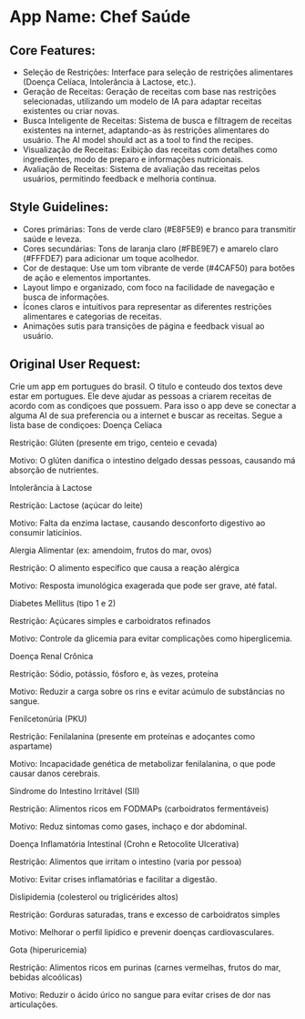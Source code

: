 # **App Name**: Chef Saúde

## Core Features:

- Seleção de Restrições: Interface para seleção de restrições alimentares (Doença Celíaca, Intolerância à Lactose, etc.).
- Geração de Receitas: Geração de receitas com base nas restrições selecionadas, utilizando um modelo de IA para adaptar receitas existentes ou criar novas.
- Busca Inteligente de Receitas: Sistema de busca e filtragem de receitas existentes na internet, adaptando-as às restrições alimentares do usuário. The AI model should act as a tool to find the recipes.
- Visualização de Receitas: Exibição das receitas com detalhes como ingredientes, modo de preparo e informações nutricionais.
- Avaliação de Receitas: Sistema de avaliação das receitas pelos usuários, permitindo feedback e melhoria contínua.

## Style Guidelines:

- Cores primárias: Tons de verde claro (#E8F5E9) e branco para transmitir saúde e leveza.
- Cores secundárias: Tons de laranja claro (#FBE9E7) e amarelo claro (#FFFDE7) para adicionar um toque acolhedor.
- Cor de destaque: Use um tom vibrante de verde (#4CAF50) para botões de ação e elementos importantes.
- Layout limpo e organizado, com foco na facilidade de navegação e busca de informações.
- Ícones claros e intuitivos para representar as diferentes restrições alimentares e categorias de receitas.
- Animações sutis para transições de página e feedback visual ao usuário.

## Original User Request:
Crie um app em portugues do brasil. O titulo e conteudo dos textos deve estar em portugues. Ele deve ajudar as pessoas a criarem receitas de acordo com as condiçoes que possuem. Para isso o app deve se conectar a alguma AI de sua preferencia ou a internet e buscar as receitas. Segue a lista base de condiçoes:
Doença Celíaca

Restrição: Glúten (presente em trigo, centeio e cevada)

Motivo: O glúten danifica o intestino delgado dessas pessoas, causando má absorção de nutrientes.

Intolerância à Lactose

Restrição: Lactose (açúcar do leite)

Motivo: Falta da enzima lactase, causando desconforto digestivo ao consumir laticínios.

Alergia Alimentar (ex: amendoim, frutos do mar, ovos)

Restrição: O alimento específico que causa a reação alérgica

Motivo: Resposta imunológica exagerada que pode ser grave, até fatal.

Diabetes Mellitus (tipo 1 e 2)

Restrição: Açúcares simples e carboidratos refinados

Motivo: Controle da glicemia para evitar complicações como hiperglicemia.

Doença Renal Crônica

Restrição: Sódio, potássio, fósforo e, às vezes, proteína

Motivo: Reduzir a carga sobre os rins e evitar acúmulo de substâncias no sangue.

Fenilcetonúria (PKU)

Restrição: Fenilalanina (presente em proteínas e adoçantes como aspartame)

Motivo: Incapacidade genética de metabolizar fenilalanina, o que pode causar danos cerebrais.

Síndrome do Intestino Irritável (SII)

Restrição: Alimentos ricos em FODMAPs (carboidratos fermentáveis)

Motivo: Reduz sintomas como gases, inchaço e dor abdominal.

Doença Inflamatória Intestinal (Crohn e Retocolite Ulcerativa)

Restrição: Alimentos que irritam o intestino (varia por pessoa)

Motivo: Evitar crises inflamatórias e facilitar a digestão.

Dislipidemia (colesterol ou triglicérides altos)

Restrição: Gorduras saturadas, trans e excesso de carboidratos simples

Motivo: Melhorar o perfil lipídico e prevenir doenças cardiovasculares.

Gota (hiperuricemia)

Restrição: Alimentos ricos em purinas (carnes vermelhas, frutos do mar, bebidas alcoólicas)

Motivo: Reduzir o ácido úrico no sangue para evitar crises de dor nas articulações.
  